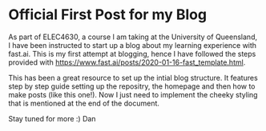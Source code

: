 # Official First Post for my Blog

As part of ELEC4630, a course I am taking at the University of Queensland, I have been instructed to start up a blog about my learning experience with fast.ai. This is my first attempt at blogging, hence I have followed the steps provided with https://www.fast.ai/posts/2020-01-16-fast_template.html. 

This has been a great resource to set up the intial blog structure. It features step by step guide setting up the repositry, the homepage and then how to make posts (like this one!). Now I just need to implement the cheeky styling that is mentioned at the end of the document.

Stay tuned for more :)
Dan
